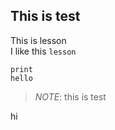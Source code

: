 ## This is test

This is lesson<br>
I like this ``lesson``
```
print
hello
```

>_NOTE_:
>this is test

hi
